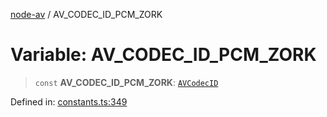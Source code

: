 [node-av](../globals.md) / AV\_CODEC\_ID\_PCM\_ZORK

# Variable: AV\_CODEC\_ID\_PCM\_ZORK

> `const` **AV\_CODEC\_ID\_PCM\_ZORK**: [`AVCodecID`](../type-aliases/AVCodecID.md)

Defined in: [constants.ts:349](https://github.com/seydx/av/blob/f8631fc881b394300b1479f511d55cf1c370a87f/src/constants/constants.ts#L349)
